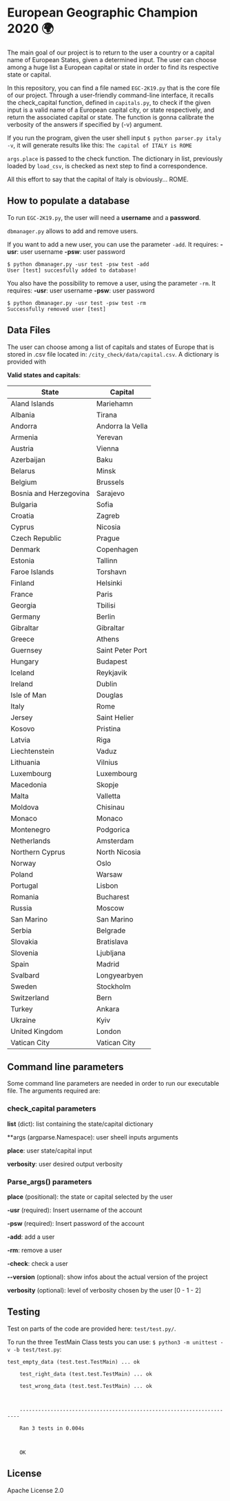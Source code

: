 # European Geographic Champion 2020 :earth_africa:

The main goal of our project is to return to the user a country or a capital name of European States, given a determined input. 
The user can choose among a huge list a European capital or state in order to find its respective state or capital.

In this repository, you can find a file named ```EGC-2K19.py``` that is the core file of our project. Through a user-friendly command-line interface, it recalls the check_capital function, defined in ```capitals.py```, to check if the given input is a valid name of a European capital city, or state respectively, and return the associated capital or state. The function is gonna calibrate the verbosity of the answers if specified by (-v) argument. 

If you run the program, given the user shell input ```$ python parser.py italy -v```, it will generate results like this:
```The capital of ITALY is ROME```

```args.place``` is passed to the check function.
The dictionary in list, previously loaded by ```load_csv```, is checked as next step to find a correspondence.

All this effort to say that the capital of Italy is obviously... ROME.

## How to populate a database

To run ```EGC-2K19.py```, the user will need a **username** and a **password**. 

```dbmanager.py``` allows to add and remove users. 

If you want to add a new user, you can use the parameter ```-add```. It requires:
**-usr**: user username
**-psw**: user password

```
$ python dbmanager.py -usr test -psw test -add   User [test] succesfully added to database!
```

You also have the possibility to remove a user, using the parameter ```-rm```. It requires:
**-usr**: user username
**-psw**: user password

```
$ python dbmanager.py -usr test -psw test -rm 
Successfully removed user [test]
```

## Data Files 

The user can choose among a list of capitals and states of Europe that is stored in .csv file located in: ```/city_check/data/capital.csv```.
A dictionary is provided with 

**Valid states and capitals**:

|State                 |Capital         |
|----------------------|----------------|
|Aland Islands         |Mariehamn       |
|Albania               |Tirana          |
|Andorra               |Andorra la Vella|
|Armenia               |Yerevan         |
|Austria               |Vienna          |
|Azerbaijan            |Baku            |
|Belarus               |Minsk           |
|Belgium               |Brussels        |
|Bosnia and Herzegovina|Sarajevo        |
|Bulgaria              |Sofia           |
|Croatia               |Zagreb          |
|Cyprus                |Nicosia         |
|Czech Republic        |Prague          |
|Denmark               |Copenhagen      |
|Estonia               |Tallinn         |
|Faroe Islands         |Torshavn        |
|Finland               |Helsinki        |
|France                |Paris           |
|Georgia               |Tbilisi         |
|Germany               |Berlin          |
|Gibraltar             |Gibraltar       |
|Greece                |Athens          |
|Guernsey              |Saint Peter Port|
|Hungary               |Budapest        |
|Iceland               |Reykjavik       |
|Ireland               |Dublin          |
|Isle of Man           |Douglas         |
|Italy                 |Rome            |
|Jersey                |Saint Helier    |
|Kosovo                |Pristina        |
|Latvia                |Riga            |
|Liechtenstein         |Vaduz           |
|Lithuania             |Vilnius         |
|Luxembourg            |Luxembourg      |
|Macedonia             |Skopje          |
|Malta                 |Valletta        |
|Moldova               |Chisinau        |
|Monaco                |Monaco          |
|Montenegro            |Podgorica       |
|Netherlands           |Amsterdam       |
|Northern Cyprus       |North Nicosia   |
|Norway                |Oslo            |
|Poland                |Warsaw          |
|Portugal              |Lisbon          |
|Romania               |Bucharest       |
|Russia                |Moscow          |
|San Marino            |San Marino      |
|Serbia                |Belgrade        |
|Slovakia              |Bratislava      |
|Slovenia              |Ljubljana       |
|Spain                 |Madrid          |
|Svalbard              |Longyearbyen    |
|Sweden                |Stockholm       |
|Switzerland           |Bern            |
|Turkey                |Ankara          |
|Ukraine               |Kyiv            |
|United Kingdom        |London          |
|Vatican City          |Vatican City    |

## Command line parameters

Some command line parameters are needed in order to run our executable file.
The arguments required are:

### check_capital parameters

**list** (dict): list containing the state/capital dictionary

**args (argparse.Namespace): user sheell inputs arguments

**place**: user state/capital input

**verbosity**: user desired output verbosity

### Parse_args() parameters 

**place** (positional): the state or capital selected by the user

**-usr** (required): Insert username of the account

**-psw** (required): Insert password of the account

**-add**: add a user

**-rm**: remove a user

**-check**: check a user

**--version** (optional): show infos about the actual version of the project

**verbosity** (optional): level of verbosity chosen by the user [0 - 1 - 2]

## Testing

Test on parts of the code are provided here: ```test/test.py/```. 

To run the three TestMain Class tests you can use: ```$ python3 -m unittest -v -b test/test.py```:

```
test_empty_data (test.test.TestMain) ... ok

    test_right_data (test.test.TestMain) ... ok

    test_wrong_data (test.test.TestMain) ... ok



    ----------------------------------------------------------------------

    Ran 3 tests in 0.004s



    OK
```

## License

Apache License 2.0


